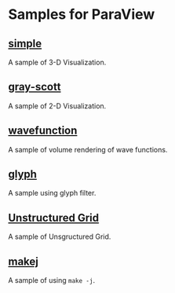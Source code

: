 # Samples for ParaView

## [simple](simple)

A sample of 3-D Visualization.

## [gray-scott](gray-scott)

A sample of 2-D Visualization.

## [wavefunction](wavefunction)

A sample of volume rendering of wave functions.

## [glyph](glyph)

A sample using glyph filter.

## [Unstructured Grid](unstructured)

A sample of Unsgructured Grid.

## [makej](makej)

A sample of using `make -j`.
